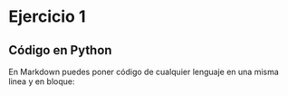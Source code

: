 # Ejercicio 1

## Código en Python

En Markdown puedes poner código de cualquier lenguaje en una misma linea y en bloque:

